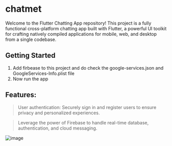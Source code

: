 # chatmet

Welcome to the Flutter Chatting App repository! This project is a fully functional cross-platform chatting app built with Flutter, a powerful UI toolkit for crafting natively compiled applications for mobile, web, and desktop from a single codebase.

## Getting Started

1) Add firbease to this project and do check the google-services.json and GoogleServices-Info.plist file
2) Now run the app

## Features:

> User authentication: Securely sign in and register users to ensure privacy and personalized experiences.

>  Leverage the power of Firebase to handle real-time database, authentication, and cloud messaging.

![image](https://github.com/riyasx7/ChattingApp/assets/137524841/667cd661-e2ee-4f6f-b1e0-58716a20959b)
